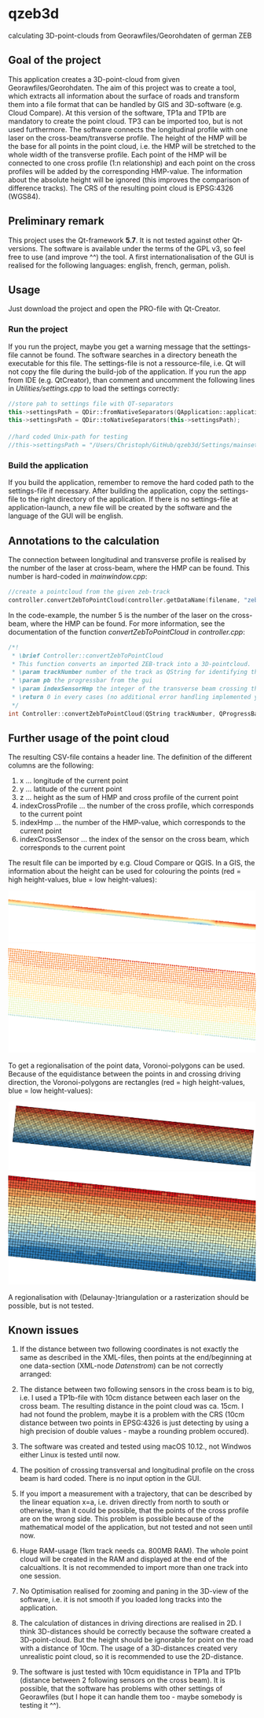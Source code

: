 # qzeb3d
calculating 3D-point-clouds from Georawfiles/Georohdaten of german ZEB

## Goal of the project
This application creates a 3D-point-cloud from given Georawfiles/Georohdaten.
The aim of this project was to create a tool, which extracts all information about the surface of roads and transform them into a file format that can be handled by GIS and 3D-software (e.g. Cloud Compare).
At this version of the software, TP1a and TP1b are mandatory to create the point cloud. TP3 can be imported too, but is not used furthermore.
The software connects the longitudinal profile with one laser on the cross-beam/transverse profile. The height of the HMP will be the base for all points in the point cloud, i.e. the HMP will be stretched to the whole width of the transverse profile. Each point of the HMP will be connected to one cross profile (1:n relationship) and each point on the cross profiles will be added by the corresponding HMP-value. The information about the absolute height will be ignored (this improves the comparison of difference tracks).
The CRS of the resulting point cloud is EPSG:4326 (WGS84).

## Preliminary remark
This project uses the Qt-framework **5.7**. It is not tested against other Qt-versions.
The software is available under the terms of the GPL v3, so feel free to use (and improve ^^) the tool.
A first internationalisation of the GUI is realised for the following languages: english, french, german, polish.

## Usage
Just download the project and open the PRO-file with Qt-Creator.

### Run the project
If you run the project, maybe you get a warning message that the settings-file cannot be found. The software searches in a directory beneath the executable for this file. The settings-file is not a ressource-file, i.e. Qt will not copy the file during the build-job of the application. If you run the app from IDE (e.g. QtCreator), than comment and uncomment the following lines in *Utilities/settings.cpp* to load the settings correctly:
```c++
//store pah to settings file with QT-separators
this->settingsPath = QDir::fromNativeSeparators(QApplication::applicationDirPath()) + "/Settings/mainsettings.ini";
this->settingsPath = QDir::toNativeSeparators(this->settingsPath);

//hard coded Unix-path for testing
//this->settingsPath = "/Users/Christoph/GitHub/qzeb3d/Settings/mainsettings.ini";
```

### Build the application
If you build the application, remember to remove the hard coded path to the settings-file if necessary.
After building the application, copy the settings-file to the right directory of the application. If there is no settings-file at application-launch, a new file will be created by the software and the language of the GUI will be english.

## Annotations to the calculation
The connection between longitudinal and transverse profile is realised by the number of the laser at cross-beam, where the HMP can be found. This number is hard-coded in *mainwindow.cpp*:
```c++
//create a pointcloud from the given zeb-track
controller.convertZebToPointCloud(controller.getDataName(filename, "zeb"), ui->progressBar, 5, this->ui->textEdit);

```
In the code-example, the number 5 is the number of the laser on the cross-beam, where the HMP can be found. For more information, see the documentation of the function *convertZebToPointCloud* in *controller.cpp*:
```c++
/*!
 * \brief Controller::convertZebToPointCloud
 * This function converts an imported ZEB-track into a 3D-pointcloud.
 * \param trackNumber number of the track as QString for identifying the track
 * \param pb the progressbar from the gui
 * \param indexSensorHmp the integer of the transverse beam crossing the HMP, starting by one at the right side in driving direction
 * \return 0 in every cases (no additional error handling implemented yet)
 */
int Controller::convertZebToPointCloud(QString trackNumber, QProgressBar *pb, int indexSensorHmp, QTextEdit *te) {...}
```

## Further usage of the point cloud
The resulting CSV-file contains a header line. The definition of the different columns are the following:
1. x ... longitude of the current point
2. y ... latitude of the current point
3. z ... height as the sum of HMP and cross profile of the current point
4. indexCrossProfile ... the number of the cross profile, which corresponds to the current point
5. indexHmp ... the number of the HMP-value, which corresponds to the current point
6. indexCrossSensor ... the index of the sensor on the cross beam, which corresponds to the current point

The result file can be imported by e.g. Cloud Compare or QGIS. In a GIS, the information about the height can be used for colouring the points (red = high height-values, blue = low height-values):
<p align="center">
<img src="screenshots/Result-Data1.png">
<img src="screenshots/Result-Data2.png">
</p>

To get a regionalisation of the point data, Voronoi-polygons can be used. Because of the equidistance between the points in and crossing driving direction, the Voronoi-polygons are rectangles (red = high height-values, blue = low height-values):
<p align="center">
<img src="screenshots/voronoi1.png">
<img src="screenshots/voronoi2.png">
</p>

A regionalisation with (Delaunay-)triangulation or a rasterization should be possible, but is not tested.

## Known issues
1. If the distance between two following coordinates is not exactly the same as described in the XML-files, then points at the end/beginning at one data-section (XML-node *Datenstrom*) can be not correctly arranged:

2. The distance between two following sensors in the cross beam is to big, i.e. I used a TP1b-file with 10cm distance between each laser on the cross beam. The resulting distance in the point cloud was ca. 15cm. I had not found the problem, maybe it is a problem with the CRS (10cm distance between two points in EPSG:4326 is just detecting by using a high precision of double values - maybe a rounding problem occured).
3. The software was created and tested using macOS 10.12., not Windwos either Linux is tested until now.
4. The position of crossing transversal and longitudinal profile on the cross beam is hard coded. There is no input option in the GUI.
5. If you import a measurement with a trajectory, that can be described by the linear equation x=a, i.e. driven directly from north to south or otherwise, than it could be possible, that the points of the cross profile are on the wrong side. This problem is possible because of the mathematical model of the application, but not tested and not seen until now.
6. Huge RAM-usage (1km track needs ca. 800MB RAM). The whole point cloud will be created in the RAM and displayed at the end of the calcualtions. It is not recommended to import more than one track into one session.
7. No Optimisation realised for zooming and paning in the 3D-view of the software, i.e. it is not smooth if you loaded long tracks into the application.
8. The calculation of distances in driving directions are realised in 2D. I think 3D-distances should be correctly because the software created a 3D-point-cloud. But the height should be ignorable for point on the road with a distance of 10cm. The usage of a 3D-distances created very unrealistic point cloud, so it is recommended to use the 2D-distance.
9. The software is just tested with 10cm equidistance in TP1a and TP1b (distance between 2 following sensors on the cross beam). It is possible, that the software has problems with other settings of Georawfiles (but I hope it can handle them too - maybe somebody is testing it ^^).

